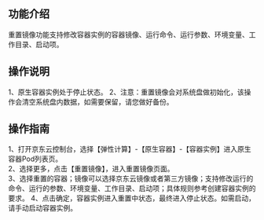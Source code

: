 ## 功能介绍  
  重置镜像功能支持修改容器实例的容器镜像、运行命令、运行参数、环境变量、工作目录、启动项。  
## 操作说明  
  1、原生容器实例处于停止状态。
  2、注意：重置镜像会对系统盘做初始化，该操作会清空系统盘内数据，如需要保留，请您做好备份。  
## 操作指南  
  1、打开京东云控制台，选择【弹性计算】-【原生容器】-【容器实例】进入原生容器Pod列表页。   
  2、选择更多，点击【重置镜像】，进入重置镜像页面。  
  3、选择重置的容器；镜像可以选择京东云镜像或者第三方镜像；支持修改运行的命令、运行的参数、环境变量、工作目录、启动项；具体规则参考创建容器实例的要求。
  4、点击确定，容器实例进入重置中状态，最终进入停止状态。如需启动，请手动启动容器实例。
